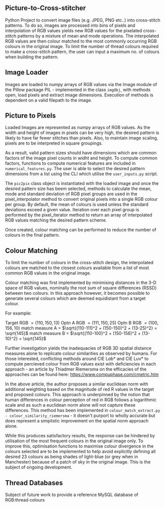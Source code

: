 ## Picture-to-Cross-stitcher
Python Project to convert image files (e.g. JPEG, PNG etc..) into cross-stitch patterns. To do so, images are processed into bins of pixels and interpolation of RGB values yields new RGB values for the pixelated cross-stitch patterns by a mixture of mean and mode operations. The interpolated RGB values are then colour matched to the most commonly occurring RGB colours in the original image. To limit the number of thread colours required to make a cross-stitch pattern, the user can input a maximum no. of colours when building the pattern.

## Image Loader
Images are loaded to numpy arrays of RGB values via the Image module of the Pillow package PIL - implemented in the class `imgObj`, with methods open, load pixels and extract image dimensions. Execution of methods is dependent on a valid filepath to the image. 
## Picture to Pixels
Loaded Images are represented as numpy arrays of RGB values. As the width and height of images in pixels can be very high, the desired pattern is likely to have far fewer stitches than pixels. Also, to maintain image scaling, pixels are to be interpreted in square groupings. 

As a result, valid pattern sizes should have dimensions which are common factors of the image pixel counts in widht and height. To compute common factors, functions to compute numerical features are included in `numerical_features.py`. The user is able to select the desired pattern dimensions from a list using the CLI which utilise the `user_inputs.py` script.

The `pic2pix` class object is instantiated with the loaded image and once the desired pattern size has beem selected, methods to calculate the mean, mode and standard deviation of RGB pixel groups are used in the pixel_interpolator method to convert original pixels into a single RGB colour per group. By default, the mean of colours is used unless the standard deviations exceed a given value. Iteration over each pixel group is performed by the pixel_iterator method to return an array of interpolated RGB values matching the desired pattern scheme.  

Once created, colour matching can be performed to reduce the number of colours in the final pattern. 
## Colour Matching
To limit the number of colours in the cross-stitch design, the interpolated colours are matched to the closest colours available from a list of most common RGB values in the original image.

Colour matching was first implemented by minimising distances in the 3-D space of RGB values, nominally the root sum of square differences (RSSD) between two colours. In this approach however, it becomes possible to generate several colours which are deemed equidistant from a target colour. 

For example:

Target RGB $= (110,150,13)$
Optn A RGB $= (111,150,25)$
Optn B RGB $= (100,156,10)$
match measure A = $\sqrt{(110-111)^2 + (150-150)^2 + (13-25)^2} = \sqrt{145}$
match measure B = $\sqrt{(110-100)^2 + (150-156)^2 + (13-10)^2} = \sqrt{145}$

Further investigation yields the inadequacies of RGB 3D spatial distance measures alone to replicate colour similarities as observed by humans. For those interested, conflicting methods around CIE L*a*b* and CIE L*u*v* to compute percieved colour from RGB values exist with deficiencies in each approach - an article by Thiadmer Riemersma on the efficacies of the approaches can be found here: https://www.compuphase.com/cmetric.htm 

In the above article, the author proposes a similar euclidean norm with additional weighting based on the magnitude of red R values in the target and proposed colours. This approach is underpinned by the notion that human differences in colour perception of red in RGB follows a logarithmic scale and as such a euclidean norm alone will not capture these differences. This method has been implemented in `colour_match_extract.py - colour_similarity_riemersma` - it doesn't purport to wholly accurate but does represent a simplistic improvement on the spatial norm approach alone.

While this produces satisfactory results, the response can be hindered by utilisation of the most frequent colours in the original image only. To improve this, optimisation functions to maximise colour divergence in the colours selected are to be implemented to help avoid explicitly defining all desired 23 colours as being shades of light-blue (or grey when in Manchester) because of a patch of sky in the original image. This is the subject of ongoing development.
## Thread Databases
Subject of future work to provide a reference MySQL database of RGB:thread colours
